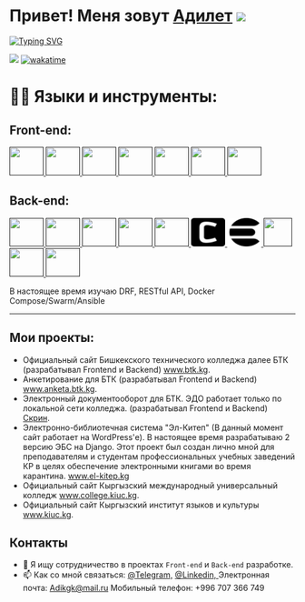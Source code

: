 <h1>Привет! Меня зовут <a href="#" target="_blank">Адилет</a> 
<img src="https://github.com/blackcater/blackcater/raw/main/images/Hi.gif" height="32"/></h1>

  [![Typing SVG](https://readme-typing-svg.herokuapp.com?duration=6500&multiline=true&width=550&lines=%D0%A3%D0%B2%D0%BB%D0%B5%D1%87%D0%B5%D0%BD%D0%BD%D1%8B%D0%B9+%D0%B1%D1%8D%D0%BA%D0%B5%D0%BD%D0%B4-%D1%80%D0%B0%D0%B7%D1%80%D0%B0%D0%B1%D0%BE%D1%82%D1%87%D0%B8%D0%BA+%D0%B8%D0%B7+%D0%9A%D1%8B%D1%80%D0%B3%D1%8B%D0%B7%D1%81%D1%82%D0%B0%D0%BD%D0%B0)](https://git.io/typing-svg)


<p align="center"> 

![](https://komarev.com/ghpvc/?username=wayupkg) [![wakatime](https://wakatime.com/badge/user/c849c5c4-a4d9-4421-8b1b-cd7c85741773.svg)](https://wakatime.com/@c849c5c4-a4d9-4421-8b1b-cd7c85741773)

</p>

# 👨‍💻 Языки и инструменты:
## Front-end:

<p align="left">
    <a href="" target="_blank">
      <img src="https://cdn.jsdelivr.net/gh/devicons/devicon/icons/html5/html5-plain-wordmark.svg" width="60" height="50"/>
    </a>
    <a href="" target="_blank">
      <img src="https://cdn.jsdelivr.net/gh/devicons/devicon/icons/css3/css3-plain-wordmark.svg" width="60" height="50"/>
    </a>
    <a href="" target="_blank">
      <img src="https://cdn.jsdelivr.net/gh/devicons/devicon/icons/sass/sass-original.svg" width="60" height="50"/>
    </a>
    <a href="" target="_blank">
      <img src="https://cdn.jsdelivr.net/gh/devicons/devicon/icons/gulp/gulp-plain.svg" width="60" height="50"/>
    </a>
    <a href="" target="_blank">
      <img src="https://cdn.jsdelivr.net/gh/devicons/devicon/icons/bootstrap/bootstrap-original.svg" width="60" height="50"/>
    </a>
    <a href="" target="_blank">
      <img src="https://cdn.jsdelivr.net/gh/devicons/devicon/icons/wordpress/wordpress-plain-wordmark.svg" width="60" height="50"/>
    </a>
    <a href="" target="_blank">
      <img src="https://cdn.jsdelivr.net/gh/devicons/devicon/icons/javascript/javascript-original.svg" width="60" height="50"/>
    </a>
</p>

## Back-end:

<p align="left">
    <a href="" target="_blank">
      <img src="https://cdn.jsdelivr.net/gh/devicons/devicon/icons/python/python-original.svg" width="60" height="50"/>
    </a>
    <a href="" target="_blank">
      <img src="https://cdn.jsdelivr.net/gh/devicons/devicon/icons/django/django-plain.svg" width="60" height="50"/>
    </a>
    <a href="" target="_blank">
      <img src="https://cdn.jsdelivr.net/gh/devicons/devicon/icons/flask/flask-original.svg" width="60" height="50"/>
    </a>
    <a href="" target="_blank">
      <img src="https://cdn.jsdelivr.net/gh/devicons/devicon/icons/mysql/mysql-plain.svg" width="60" height="50"/>
    </a>
    <a href="" target="_blank">
      <img src="https://cdn.jsdelivr.net/gh/devicons/devicon/icons/postgresql/postgresql-plain-wordmark.svg" width="60" height="50"/>
    </a>
     <a href="" target="_blank">
      <img src="./assets/celery.svg" width="60" height="50"/>
    </a>
    <a href="" target="_blank">
      <img src="./assets/elasticsearch.svg" width="60" height="50"/>
    </a>
    <a href="" target="_blank">
      <img src="https://cdn.jsdelivr.net/gh/devicons/devicon/icons/docker/docker-original-wordmark.svg" width="50" height="50"/>
    </a>
    <a href="" target="_blank">
      <img src="https://cdn.jsdelivr.net/gh/devicons/devicon/icons/linux/linux-original.svg" width="60" height="50"/>
    </a>
    <a href="" target="_blank">
      <img src="https://cdn.jsdelivr.net/gh/devicons/devicon/icons/nginx/nginx-original.svg" width="60" height="50"/>
    </a>
</p>

В настоящее время изучаю DRF, RESTful API, Docker Compose/Swarm/Ansible

<hr>

## Мои проекты:
  - Официальный сайт Бишкекского технического колледжа далее БТК (разрабатывал Frontend и Backend) <a href="https://btk.kg/" target="_blank">www.btk.kg</a>.
  - Анкетирование для БТК (разрабатывал Frontend и Backend) <a href="https://anketa.btk.kg/" target="_blank">www.anketa.btk.kg</a>.
  - Электронный документооборот для БТК. ЭДО работает только по локальной сети колледжа. (разрабатывал Frontend и Backend) <a href="https://drive.google.com/file/d/1pav6N7UFc6cbE9fJqhN4fQNThgfqSYer/view?usp=sharing" target="_blank">Скрин</a>. 
  - Электронно-библиотечная система "Эл-Китеп" (В данный момент сайт работает на WordPress'е). В настоящее время разрабатываю 2 версию ЭБС на Django. Этот проект был создан лично мной для преподавателям и студентам профессиональных учебных заведений КР в целях обеспечение электронными книгами во время карантина. <a href="https://el-kitep.kg/" target="_blank">www.el-kitep.kg</a>
  - Официальный сайт Кыргызский международный универсальный колледж <a href="https://college.kiuc.kg/" target="_blank">www.college.kiuc.kg</a>.
  - Официальный сайт Кыргызский институт языков и культуры <a href="https://kiuc.kg/" target="_blank">www.kiuc.kg</a>.


## Контакты
  - 👯 Я ищу сотрудничество в проектах `Front-end` и `Back-end` разработке.
- 📫 Как со мной связаться: <a href="https://t.me/WayupKG">@Telegram,</a> <a href="https://linkedin.com/in/wayupkg/">@Linkedin, </a> Электронная почта: Adikgk@mail.ru
Мобильный телефон: +996 707 366 749
